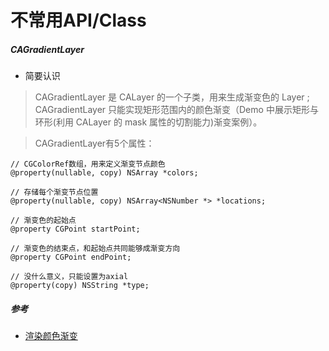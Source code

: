 # 不常用API/Class

##### CAGradientLayer

* 简要认识

> CAGradientLayer 是 CALayer 的一个子类，用来生成渐变色的 Layer ; CAGradientLayer 只能实现矩形范围内的颜色渐变（Demo 中展示矩形与环形(利用 CALayer 的 mask 属性的切割能力)渐变案例）。

> CAGradientLayer有5个属性：

```
// CGColorRef数组，用来定义渐变节点颜色
@property(nullable, copy) NSArray *colors;

// 存储每个渐变节点位置
@property(nullable, copy) NSArray<NSNumber *> *locations;

// 渐变色的起始点
@property CGPoint startPoint;

// 渐变色的结束点，和起始点共同能够成渐变方向
@property CGPoint endPoint;

// 没什么意义，只能设置为axial
@property(copy) NSString *type;
```

##### 参考

* [渲染颜色渐变](https://www.jianshu.com/p/e7c9e94e165b)
